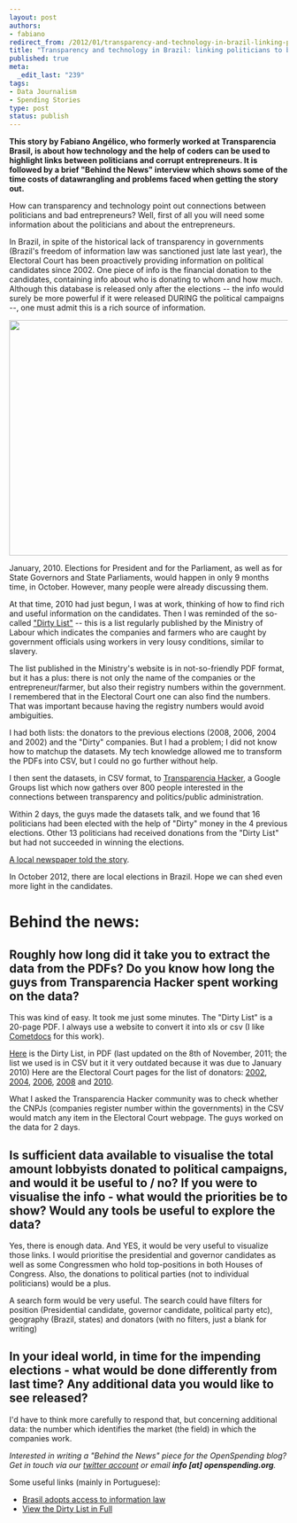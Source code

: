 ```yaml
--- 
layout: post
authors:
- fabiano
redirect_from: /2012/01/transparency-and-technology-in-brazil-linking-politicians-to-bad-entrepreneurs/
title: "Transparency and technology in Brazil: linking politicians to bad entrepreneurs"
published: true
meta: 
  _edit_last: "239"
tags: 
- Data Journalism
- Spending Stories
type: post
status: publish
---
```

**This story by Fabiano Angélico, who formerly worked at Transparencia Brasil, is about how technology and the help of coders can be used to highlight links between politicians and corrupt entrepreneurs. It is followed by a brief "Behind the News" interview which shows some of the time costs of datawrangling and problems faced when getting the story out.** 

How can transparency and technology point out connections between politicians and bad entrepreneurs? Well, first of all you will need some information about the politicians and about the entrepreneurs.

In Brazil, in spite of the historical lack of transparency in governments (Brazil's freedom of information law was sanctioned just late last year), the Electoral Court has been proactively providing information on political candidates since 2002. One piece of info is the financial donation to the candidates, containing info about who is donating to whom and how much. Although this database is released only after the elections -- the info would surely be more powerful if it were released DURING the political campaigns --, one must admit this is a rich source of information.

<a href="http://www.flickr.com/photos/elaws/3883627250/sizes/z/in/photostream/"><img alt="" src="http://farm3.staticflickr.com/2542/3883627250_067b94c247_z.jpg" title="Roger Schultz via Flickr (CC-BY)" class="alignnone" width="640" height="425" /></a>

January, 2010. Elections for President and for the Parliament, as well as for State Governors and State Parliaments, would happen in only 9 months time, in October. However, many people were already discussing them.

At that time, 2010 had just begun, I was at work, thinking of how to find rich and useful information on the candidates. Then I was reminded of the so-called ["Dirty List"](http://www.mte.gov.br/sgcnoticia.asp?IdConteudoNoticia=6680&PalavraChave=lista%20suja) -- this is a list regularly published by the Ministry of Labour which indicates the companies and farmers who are caught by government officials using workers in very lousy conditions, similar to slavery.

The list published in the Ministry's website is in not-so-friendly PDF format, but it has a plus: there is not only the name of the companies or the entrepreneur/farmer, but also their registry numbers within the government. I remembered that in the Electoral Court one can also find the numbers. That was important because having the registry numbers would avoid ambiguities.

I had both lists: the donators to the previous elections (2008, 2006, 2004 and 2002) and the "Dirty" companies. But I had a problem; I did not know how to matchup the datasets. My tech knowledge allowed me to transform the PDFs into CSV, but I could no go further without help.

I then sent the datasets, in CSV format, to [Transparencia Hacker](http://thacker.com.br/), a Google Groups list which now gathers over 800 people interested in the connections between transparency and politics/public administration.

Within 2 days, the guys made the datasets talk, and we found that 16 politicians had been elected with the help of "Dirty" money in the 4 previous elections. Other 13 politicians had received donations from the "Dirty List" but had not succeeded in winning the elections.

[A local newspaper told the story](http://www.agenciasebrae.com.br/noticia.kmf?canal=36&cod=9376495&indice=0).

In October 2012, there are local elections in Brazil. Hope we can shed even more light in the candidates.

# Behind the news: 

## Roughly how long did it take you to extract the data from the PDFs? Do you know how long the guys from Transparencia Hacker spent working on the data?

This was kind of easy. It took me just some minutes. The "Dirty List" is a 20-page PDF. I always use a website to convert it into xls or csv (I like [Cometdocs](http://www.cometdocs.com/) for this work). 

[Here](http://portal.mte.gov.br/data/files/8A7C812D3374524E0133835496AF7D72/CADASTRO%20DE%20EMPREGADORES%2008%20de%20novembro%202011.pdf) is the Dirty List, in PDF (last updated on the 8th of November, 2011; the list we used is in CSV but it it very outdated because it was due to January 2010) 
Here are the Electoral Court pages for the list of donators: [2002](http://www.tse.jus.br/internet/eleicoes/2002/prest_blank.htm), [2004](http://www.tse.jus.br/internet/eleicoes/2004/prest_blank.htm), [2006](http://www.tse.jus.br/eleicoes/eleicoes-anteriores/eleicoes-2006/prestacao-de-contas-eleicoes-2006), [2008](http://www.tse.jus.br/eleicoes/contas-eleitorais/candidatos-e-comites/prestacao-de-contas-eleitorais-2008) and [2010](http://spce2010.tse.jus.br/spceweb.consulta.prestacaoconta2010/pesquisaCandidato.jsp). 

What I asked the Transparencia Hacker community was to check whether the CNPJs (companies register number within the governments) in the CSV would match any item in the Electoral Court webpage. The guys worked on the data for 2 days.

## Is sufficient data available to visualise the total amount lobbyists donated to political campaigns, and would it be useful to / no? If you were to visualise the info - what would the priorities be to show? Would any tools be useful to explore the data?

Yes, there is enough data. And YES, it would be very useful to visualize those links. I would prioritise the presidential and governor candidates as well as some Congressmen who hold top-positions in both Houses of Congress. Also, the donations to political parties (not to individual politicians) would be a plus. 

A search form would be very useful. The search could have filters for position (Presidential candidate, governor candidate, political party etc), geography (Brazil, states) and donators (with no filters, just a blank for writing)

## In your ideal world, in time for the impending elections - what would be done differently from last time? Any additional data you would like to see released? 

I'd have to think more carefully to respond that, but concerning additional data: the number which identifies the market (the field) in which the companies work. 

*Interested in writing a "Behind the News" piece for the OpenSpending blog? Get in touch via our [twitter account](https://twitter.com/#!/openspending) or email **info [at] openspending.org**.*

Some useful links (mainly in Portuguese):

 * [Brasil adopts access to information law](http://www.article19.org/resources.php/resource/2862/en/brazil-adopts-access-to-information-law)
 * [View the Dirty List in Full](http://www.mte.gov.br/sgcnoticia.asp?IdConteudoNoticia=6680&PalavraChave=lista%20suja)
